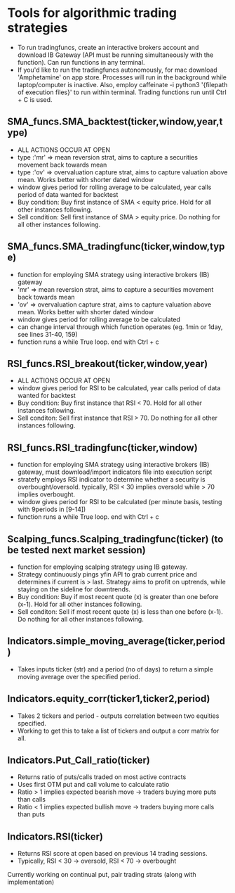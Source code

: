 # Tools for algorithmic trading strategies 

*  To run tradingfuncs, create an interactive brokers account and download IB Gateway (API must be running simultaneously with the function). Can run functions in any terminal.
*  If you'd like to run the tradingfuncs autonomously, for mac download 'Amphetamine' on app store. Processes will run in the background while laptop/computer is inactive. Also, employ caffeinate -i python3 '{filepath of execution files}' to run within terminal. Trading functions run until Ctrl + C is used.

## SMA_funcs.SMA_backtest(ticker,window,year,type)
*  ALL ACTIONS OCCUR AT OPEN
*  type :'mr' => mean reversion strat, aims to capture a securities movement back towards mean
*  type :'ov' => overvaluation capture strat, aims to capture valuation above mean. Works better with shorter dated window 
*  window gives period for rolling average to be calculated, year calls period of data wanted for backtest
*  Buy condition: Buy first instance of SMA < equity price. Hold for all other instances following.
*  Sell condition: Sell first instance of SMA > equity price. Do nothing for all other instances following.

## SMA_funcs.SMA_tradingfunc(ticker,window,type)
*  function for employing SMA strategy using interactive brokers (IB) gateway
*  'mr' => mean reversion strat, aims to capture a securities movement back towards mean
*  'ov' => overvaluation capture strat, aims to capture valuation above mean. Works better with shorter dated window 
*  window gives period for rolling average to be calculated
*  can change interval through which function operates (eg. 1min or 1day, see lines 31-40, 159)
*  function runs a while True loop. end with Ctrl + c

## RSI_funcs.RSI_breakout(ticker,window,year)
*  ALL ACTIONS OCCUR AT OPEN
*  window gives period for RSI to be calculated, year calls period of data wanted for backtest
*  Buy condition: Buy first instance that RSI < 70. Hold for all other instances following.
*  Sell conditon: Sell first instance that RSI > 70. Do nothing for all other instances following.

## RSI_funcs.RSI_tradingfunc(ticker,window)
*  function for employing SMA strategy using interactive brokers (IB) gateway, must download/import indicators file into execution script
*  stratefy employs RSI indicator to determine whether a security is overbought/oversold. typically, RSI < 30 implies oversold while > 70 implies overbought. 
*  window gives period for RSI to be calculated (per minute basis, testing with 9periods in [9-14])
*  function runs a while True loop. end with Ctrl + c

## Scalping_funcs.Scalping_tradingfunc(ticker) (to be tested next market session)
*  function for employing scalping strategy using IB gateway.
*  Strategy continuously pings yfin API to grab current price and determines if current is > last. Strategy aims to profit on uptrends, while staying on the sideline for downtrends.
*  Buy condition: Buy if most recent quote (x) is greater than one before (x-1). Hold for all other instances following.
*  Sell conditon: Sell if most recent quote (x) is less than one before (x-1). Do nothing for all other instances following.

## Indicators.simple_moving_average(ticker,period)
*  Takes inputs ticker (str) and a period (no of days) to return a simple moving average over the specified period. 

## Indicators.equity_corr(ticker1,ticker2,period)
* Takes 2 tickers and period - outputs correlation between two equities specified.
* Working to get this to take a list of tickers and output a corr matrix for all. 
    
## Indicators.Put_Call_ratio(ticker)
*  Returns ratio of puts/calls traded on most active contracts
*  Uses first OTM put and call volume to calculate ratio
*  Ratio > 1 implies expected bearish move -> traders buying more puts than calls
*  Ratio < 1 implies expected bullish move -> traders buying more calls than puts

## Indicators.RSI(ticker)
*  Returns RSI score at open based on previous 14 trading sessions.
*  Typically, RSI < 30 -> oversold, RSI < 70 -> overbought

Currently working on continual put, pair trading strats (along with implementation)
